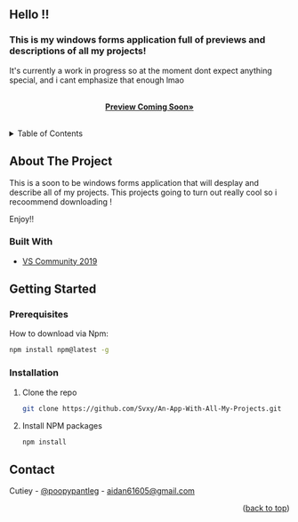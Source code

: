 <div id="top"></div>

## Hello !!

### This is my windows forms application full of previews and descriptions of all my projects!

It's currently a work in progress so at the moment dont expect anything special, and i cant emphasize that enough lmao



  <p align="center">
    <br />
    <a href="https://github.com/Svxy/An-App-With-All-My-Projects"><strong>Preview Coming Soon»</strong></a>
    <br />
    <br />
  </p>
</div>



<!-- TABLE OF CONTENTS -->
<details>
  <summary>Table of Contents</summary>
  <ol>
    <li>
      <a href="#about-the-project">About The Project</a>
      <ul>
        <li><a href="#built-with">Built With</a></li>
      </ul>
    </li>
    <li>
      <a href="#getting-started">Getting Started</a>
      <ul>
        <li><a href="#prerequisites">Prerequisites</a></li>
        <li><a href="#installation">Installation</a></li>
      </ul>
    </li>
    <li><a href="#contact">Contact</a></li>
  </ol>
</details>



<!-- ABOUT THE PROJECT -->
## About The Project

This is a soon to be windows forms application that will desplay and describe all of my projects.
This projects going to turn out really cool so i recoommend downloading !

Enjoy!!



### Built With

* [VS Community 2019](https://visualstudio.microsoft.com/)




<!-- GETTING STARTED -->
## Getting Started


### Prerequisites

How to download via Npm:
  ```sh
  npm install npm@latest -g
  ```

### Installation

1. Clone the repo
   ```sh
   git clone https://github.com/Svxy/An-App-With-All-My-Projects.git
   ```
2. Install NPM packages
   ```sh
   npm install
   ```


<!-- CONTACT -->
## Contact

Cutiey - [@poopypantleg](https://twitter.com/poopypantleg) - aidan61605@gmail.com


<p align="right">(<a href="#top">back to top</a>)</p>
